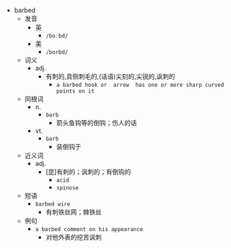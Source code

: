 - barbed
  - 发音
    - 英
      - `/bɑːbd/`
    - 美
      - `/bɑrbd/`
  - 词义
    - adj.
      - 有刺的,具侧刺毛的,(话语)尖刻的,尖锐的,讽刺的
        - `a barbed hook or  arrow  has one or more sharp curved points on it`
  - 同根词
    - n.
      - `barb`
        - 箭头鱼钩等的倒钩；伤人的话
    - vt.
      - `barb`
        - 装倒钩于
  - 近义词
    - adj.
      - [昆]有刺的；讽刺的；有倒钩的
        - `acid`
        - `spinose`
  - 短语
    - `barbed wire`
      - 有刺铁丝网；棘铁丝 
  - 例句
    - `a barbed comment on his appearance`
      - 对他外表的挖苦讽刺

